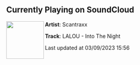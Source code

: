 ## Currently Playing on SoundCloud

[<img align="left" width="100" src="https://i1.sndcdn.com/artworks-4hk9y1rJuwc14gIL-t4ZOzw-t500x500.jpg">](https://soundcloud.com/scantraxx/lalou-into-the-night)

**Artist**: Scantraxx 

**Track**: LALOU - Into The Night

Last updated at 03/09/2023 15:56

